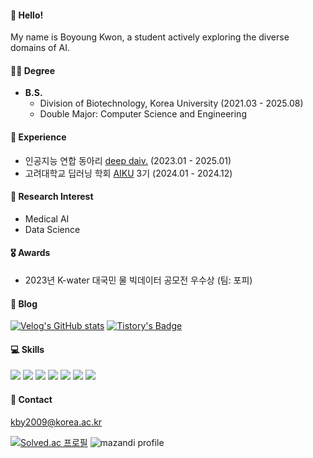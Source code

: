 #### 🐳 Hello! 
My name is Boyoung Kwon, a student actively exploring the diverse domains of AI.
#### 👩‍🎓 Degree 
- __B.S.__
  - Division of Biotechnology, Korea University (2021.03 - 2025.08)
  - Double Major: Computer Science and Engineering

#### 🔬 Experience
- 인공지능 연합 동아리 [deep daiv.](https://deepdaiv.oopy.io/) (2023.01 - 2025.01)   
- 고려대학교 딥러닝 학회 [AIKU](https://github.com/AIKU-Official) 3기 (2024.01 - 2024.12)

#### 🔭 Research Interest
- Medical AI
- Data Science

#### 🎖️ Awards
- 2023년 K-water 대국민 물 빅데이터 공모전 우수상 (팀: 포피)

#### 📝 Blog
[![Velog's GitHub stats](https://velog-readme-stats.vercel.app/api/badge?name=iamnotwhale)](https://velog.io/@iamnotwhale) 
[![Tistory's Badge](https://github-readme-tistory-card.vercel.app/api/badge?name=iamnotwhale)](https://iamnotwhale.tistory.com)

#### 💻 Skills
<img src="https://img.shields.io/badge/Python-3776AB?style=for-the-badge&logo=Python&logoColor=white"/> <img src="https://img.shields.io/badge/C-A8B9CC?style=for-the-badge&logo=C&logoColor=white"/> <img src="https://img.shields.io/badge/c++-00599C?style=for-the-badge&logo=C&logoColor=white"/> <img src="https://img.shields.io/badge/PyTorch-EE4C2C?style=for-the-badge&logo=Python&logoColor=white"/> <img src="https://img.shields.io/badge/scikitlearn-F7931E?style=for-the-badge&logo=C&logoColor=white"/> <img src="https://img.shields.io/badge/numpy-013243?style=for-the-badge&logo=C&logoColor=white"/> <img src="https://img.shields.io/badge/pandas-150458?style=for-the-badge&logo=C&logoColor=white"/> 

#### 📧 Contact
kby2009@korea.ac.kr

[![Solved.ac 프로필](http://mazassumnida.wtf/api/generate_badge?boj=kby2009)](https://solved.ac/kby2009)
![mazandi profile](http://mazandi.herokuapp.com/api?handle=kby2009&theme=warm)

<!--
**iamnotwhale/iamnotwhale** is a ✨ _special_ ✨ repository because its `README.md` (this file) appears on your GitHub profile.

Here are some ideas to get you started:

- 🔭 I’m currently working on ...
- 🌱 I’m currently learning ...
- 👯 I’m looking to collaborate on ...
- 🤔 I’m looking for help with ...
- 💬 Ask me about ...
- 📫 How to reach me: ...
- 😄 Pronouns: ...
- ⚡ Fun fact: ...
-->
